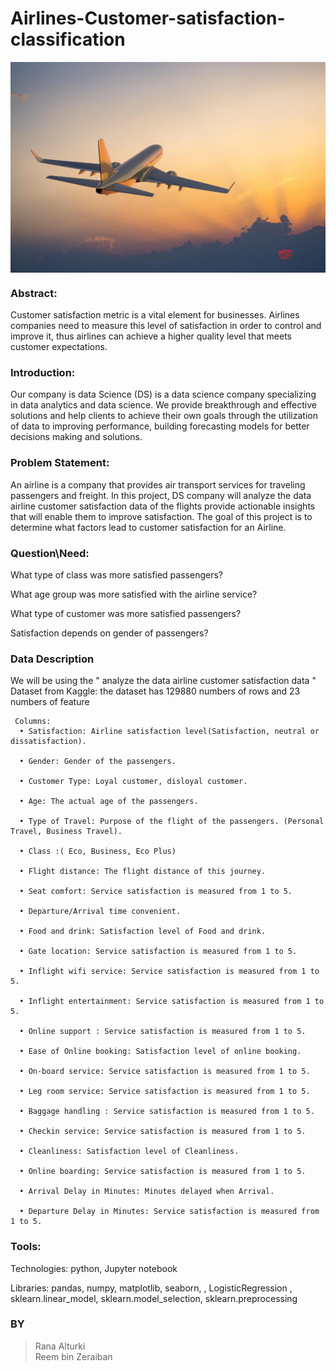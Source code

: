# Airlines-Customer-satisfaction-classification

<center><img align="center" src="Airlines Customer satisfaction12.jpg"></center>

### Abstract:

Customer satisfaction metric is a vital element for businesses. Airlines companies need to measure this level of satisfaction in order to control and improve it, thus airlines can achieve a higher quality level that meets customer expectations.

### Introduction:
Our company is data Science (DS) is a data science company specializing in data analytics and data science. We provide breakthrough and effective solutions and help clients to achieve their own goals through the utilization of data to improving performance, building forecasting models for better decisions making and solutions.

### Problem Statement:
An airline is a company that provides air transport services for traveling passengers and freight. In this project, DS company will analyze the data airline customer satisfaction data of the flights provide actionable insights that will enable them to improve satisfaction. The goal of this project is to determine what factors lead to customer satisfaction for an Airline. 

### Question\Need:
What type of class was more satisfied passengers?

What age group was more satisfied with the airline service?

What type of customer was more satisfied passengers?

Satisfaction depends on gender of passengers?




### Data Description
We will be using the " analyze the data airline customer satisfaction data " Dataset from Kaggle: the dataset has 129880 numbers of rows and 23 numbers of feature

     Columns:
      •	Satisfaction: Airline satisfaction level(Satisfaction, neutral or dissatisfaction).

      •	Gender: Gender of the passengers. 

      •	Customer Type: Loyal customer, disloyal customer.

      •	Age: The actual age of the passengers. 

      •	Type of Travel: Purpose of the flight of the passengers. (Personal Travel, Business Travel).

      •	Class :( Eco, Business, Eco Plus)

      •	Flight distance: The flight distance of this journey.

      •	Seat comfort: Service satisfaction is measured from 1 to 5.

      •	Departure/Arrival time convenient.

      •	Food and drink: Satisfaction level of Food and drink. 

      •	Gate location: Service satisfaction is measured from 1 to 5.

      •	Inflight wifi service: Service satisfaction is measured from 1 to 5.

      •	Inflight entertainment: Service satisfaction is measured from 1 to 5.

      •	Online support : Service satisfaction is measured from 1 to 5.

      •	Ease of Online booking: Satisfaction level of online booking.

      •	On-board service: Service satisfaction is measured from 1 to 5.

      •	Leg room service: Service satisfaction is measured from 1 to 5.

      •	Baggage handling : Service satisfaction is measured from 1 to 5.

      •	Checkin service: Service satisfaction is measured from 1 to 5.

      •	Cleanliness: Satisfaction level of Cleanliness.

      •	Online boarding: Service satisfaction is measured from 1 to 5.

      •	Arrival Delay in Minutes: Minutes delayed when Arrival.

      •	Departure Delay in Minutes: Service satisfaction is measured from 1 to 5.

### Tools:

Technologies: python, Jupyter notebook

Libraries: pandas, numpy, matplotlib, seaborn, , LogisticRegression , sklearn.linear_model, sklearn.model_selection, sklearn.preprocessing

### BY
>Rana Alturki  
>Reem bin Zeraiban
